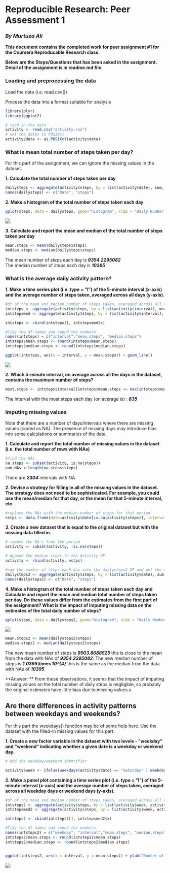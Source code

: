# Reproducible Research: Peer Assessment 1
### *By Murtuza Ali*  


**This document contains the completed work for peer assignment #1 for the Coursera Reproducable Research class.**  

**Below are the Steps/Questions that has been asked in the assignment. Detail of the assignment is in readme.md file.**  



### Loading and preprocessing the data  

Load the data (i.e. read.csv())

Process the data into a format suitable for analysis


```r
library(plyr)
library(ggplot2)

# read in the data
activity <- read.csv("activity.csv") 
# set the dates to POSIXct
activity$date <- as.POSIXct(activity$date)
```



### What is mean total number of steps taken per day?

For this part of the assignment, we can ignore the missing values in the dataset.

**1. Calculate the total number of steps taken per day**


```r
dailysteps <- aggregate(activity$steps, by = list(activity$date), sum, na.rm=TRUE) 
names(dailysteps) <- c("Date", "steps")
```

**2. Make a histogram of the total number of steps taken each day**


```r
qplot(steps, data = dailysteps, geom="histogram", xlab = "Daily Number of Steps", binwidth = 300)
```

![](PA1_template_files/figure-html/unnamed-chunk-3-1.png) 


**3. Calculate and report the mean and median of the total number of steps taken per day**




```r
mean.steps <- mean(dailysteps$steps) 
median.steps <- median(dailysteps$steps)
```

The mean number of steps each day is ***9354.2295082***  
The median number of steps each day is ***10395***  



### What is the average daily activity pattern?  

**1. Make a time series plot (i.e. type = "l") of the 5-minute interval (x-axis) and the average number of steps taken, averaged across all days (y-axis).**  


```r
#df of the mean and median number of steps taken, averaged across all days (y-axis)
intsteps <- aggregate(activity$steps, by = list(activity$interval), mean, na.rm=TRUE)
intstepsmed <- aggregate(activity$steps, by = list(activity$interval), median, na.rm=TRUE)

intsteps <- cbind(intsteps[], intstepsmed$x)

#Tidy the df names and round the numbers
names(intsteps) = c("interval","mean.steps", "median.steps")
intsteps$mean.steps <- round(intsteps$mean.steps)
intsteps$median.steps <- round(intsteps$median.steps)

ggplot(intsteps, aes(x = interval, y = mean.steps)) + geom_line()
```

![](PA1_template_files/figure-html/unnamed-chunk-5-1.png) 

**2. Which 5-minute interval, on average across all the days in the dataset, contains the maximum number of steps?**


```r
most.steps <- intsteps$interval[intsteps$mean.steps == max(intsteps$mean.steps)]
```

The interval with the most steps each day (on average is) : ***835***



### Imputing missing values  

Note that there are a number of days/intervals where there are missing values (coded as NA). The presence of missing days may introduce bias into some calculations or summaries of the data.  

**1. Calculate and report the total number of missing values in the dataset (i.e. the total number of rows with NAs)**


```r
#find the NAs
na.steps <- subset(activity, is.na(steps))
num.NAs <-length(na.steps$steps)
```

There are ***2304***  intervals with NA  



**2. Devise a strategy for filling in all of the missing values in the dataset. The strategy does not need to be sophisticated. For example, you could use the mean/median for that day, or the mean for that 5-minute interval, etc.**  


```r
#replace the NAs with the median number of steps for that period
nstps <- data.frame(date=activity$date[is.na(activity$steps)], interval = activity$interval[is.na(activity$steps)], steps=intsteps[match(intsteps$interval, activity$interval[is.na(activity$steps)]),3])
```

**3. Create a new dataset that is equal to the original dataset but with the missing data filled in.**  


```r
# remove the NA's from the period
activity <- subset(activity, !is.na(steps))

# Append the median steps to the Activity DF
activity <- rbind(activity, nstps)

#sum the number of steps each day into the dailysteps2 DF and get the mean and median 
dailysteps2 <- aggregate(activity$steps, by = list(activity$date), sum, na.rm=TRUE)
names(dailysteps2) <- c("Date", "steps")
```


**4. Make a histogram of the total number of steps taken each day and Calculate and report the mean and median total number of steps taken per day. Do these values differ from the estimates from the first part of the assignment? What is the impact of imputing missing data on the estimates of the total daily number of steps?**  


```r
qplot(steps, data = dailysteps2, geom="histogram", xlab = "Daily Number of Steps", binwidth = 300)
```

![](PA1_template_files/figure-html/unnamed-chunk-10-1.png) 


```r
mean.steps2 <- mean(dailysteps2$steps) 
median.steps2 <- median(dailysteps2$steps)
```
The new mean number of steps is ***9503.8688525*** this is close to the mean from the data with NAs of ***9354.2295082***. The new median number of steps is ***1.0395\times 10^{4}*** this is the same as the median from the data with NAs of ***10395***.  

**Answer: ** From these observations, it seems that the impact of imputing missing values on the total number of daily steps is negligible, so probably the original estimates have little bias due to missing values.s  
  
  
  
  
## Are there differences in activity patterns between weekdays and weekends?  

For this part the weekdays() function may be of some help here. Use the dataset with the filled-in missing values for this part.  

**1. Create a new factor variable in the dataset with two levels - "weekday" and "weekend" indicating whether a given date is a weekday or weekend day.**  
  

```r
# Add the Weekday/weekend identifier

activity$week <- ifelse(weekdays(activity$date) == "Saturday" | weekdays(activity$date) == "Sunday" ,"weekend","weekday")
```
  
**2. Make a panel plot containing a time series plot (i.e. type = "l") of the 5-minute interval (x-axis) and the average number of steps taken, averaged across all weekday days or weekend days (y-axis).**  


```r
#df of the mean and median number of steps taken, averaged across all days (y-axis)
intsteps2 <- aggregate(activity$steps, by = list(activity$week, activity$interval), mean, na.rm=TRUE)
intstepsmed2 <- aggregate(activity$steps, by = list(activity$week, activity$interval), median, na.rm=TRUE)

intsteps2 <- cbind(intsteps2[], intstepsmed2$x)

#Tidy the df names and round the numbers
names(intsteps2) = c("weekday", "interval","mean.steps", "median.steps")
intsteps2$mean.steps <- round(intsteps2$mean.steps)
intsteps2$median.steps <- round(intsteps2$median.steps)


ggplot(intsteps2, aes(x = interval, y = mean.steps)) + ylab("Number of Steps") + geom_line() + facet_grid(weekday~.)
```

![](PA1_template_files/figure-html/unnamed-chunk-13-1.png) 

